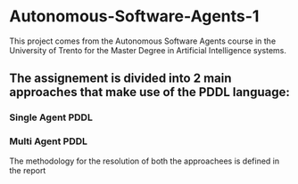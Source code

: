 # Autonomous-Software-Agents-1
This project comes from the Autonomous Software Agents course in the University of Trento for the Master Degree in Artificial Intelligence systems.

## The assignement is divided into 2 main approaches that make use of the PDDL language:
### Single Agent PDDL
### Multi Agent PDDL

The methodology for the resolution of both the approachees is defined in the report
